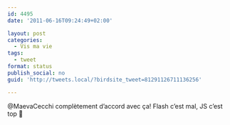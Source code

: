 ```yaml
---
id: 4495
date: '2011-06-16T09:24:49+02:00'

layout: post
categories:
  - Vis ma vie
tags:
  - tweet
format: status
publish_social: no
guid: 'http://tweets.local/?birdsite_tweet=81291126711136256'

---
```


@MaevaCecchi complètement d’accord avec ça! Flash c’est mal, JS c’est top 🙂